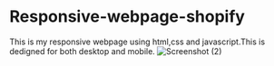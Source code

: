 # Responsive-webpage-shopify
This is my responsive webpage using html,css and javascript.This is dedigned for both desktop and mobile.
![Screenshot (2)](https://user-images.githubusercontent.com/70705759/94682508-acfe3d80-0342-11eb-8701-483ba03410d6.png)
